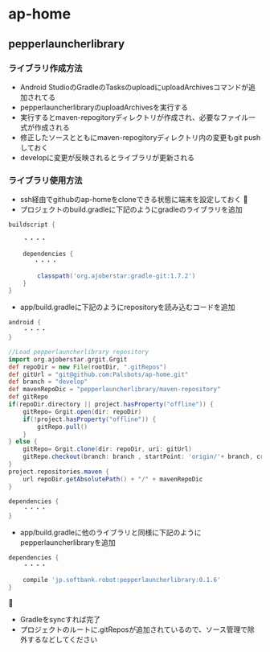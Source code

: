 # ap-home

## pepperlauncherlibrary ##

### ライブラリ作成方法 ###

* Android StudioのGradleのTasksのuploadにuploadArchivesコマンドが追加されてる
* pepperlauncherlibraryのuploadArchivesを実行する
* 実行するとmaven-repogitoryディレクトリが作成され、必要なファイル一式が作成される
* 修正したソースとともにmaven-repogitoryディレクトリ内の変更もgit pushしておく
* developに変更が反映されるとライブラリが更新される

### ライブラリ使用方法 ###
* ssh経由でgithubのap-homeをcloneできる状態に端末を設定しておく

* プロジェクトのbuild.gradleに下記のようにgradleのライブラリを追加

```groovy:app/build.gradle
buildscript {

    ・・・・

    dependencies {
       ・・・・

        classpath('org.ajoberstar:gradle-git:1.7.2')
    }
}
```

* app/build.gradleに下記のようにrepositoryを読み込むコードを追加
```groovy:app/build.gradle
android {
    ・・・・
}

//Load pepperlauncherlibrary repository
import org.ajoberstar.grgit.Grgit
def repoDir = new File(rootDir, ".gitRepos")
def gitUrl = "git@github.com:Palsbots/ap-home.git"
def branch = "develop"
def mavenRepoDic = "pepperlauncherlibrary/maven-repository"
def gitRepo
if(repoDir.directory || project.hasProperty("offline")) {
    gitRepo= Grgit.open(dir: repoDir)
    if(!project.hasProperty("offline")) {
        gitRepo.pull()
    }
} else {
    gitRepo= Grgit.clone(dir: repoDir, uri: gitUrl)
    gitRepo.checkout(branch: branch , startPoint: 'origin/'+ branch, createBranch: true)
}
project.repositories.maven {
    url repoDir.getAbsolutePath() + "/" + mavenRepoDic
}

dependencies {
    ・・・・
}
```

* app/build.gradleに他のライブラリと同様に下記のようにpepperlauncherlibraryを追加
```groovy:app/build.gradle
dependencies {
    ・・・・

    compile 'jp.softbank.robot:pepperlauncherlibrary:0.1.6'
}
```

* Gradleをsyncすれば完了
* プロジェクトのルートに.gitReposが追加されているので、ソース管理で除外するなどしてください
